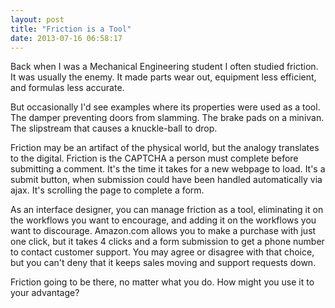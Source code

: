 ```yaml
---
layout: post
title: "Friction is a Tool"
date: 2013-07-16 06:58:17
---
```


<p class="p1">
  Back when I was a Mechanical Engineering student I often studied friction. It was usually the enemy. It made parts wear out, equipment less efficient, and formulas less accurate.
</p>

<p class="p1">
  But occasionally I'd see examples where its properties were used as a tool. The damper preventing doors from slamming. The brake pads on a minivan. The slipstream that causes a knuckle-ball to drop.
</p>

<p class="p1">
  Friction may be an artifact of the physical world, but the analogy translates to the digital. Friction is the CAPTCHA a person must complete before submitting a comment. It's the time it takes for a new webpage to load. It's a submit button, when submission could have been handled automatically via ajax. It's scrolling the page to complete a form.
</p>

<p class="p1">
  As an interface designer, you can manage friction as a tool, eliminating it on the workflows you want to encourage, and adding it on the workflows you want to discourage. Amazon.com allows you to make a purchase with just one click, but it takes 4 clicks and a form submission to get a phone number to contact customer support. You may agree or disagree with that choice, but you can't deny that it keeps sales moving and support requests down.
</p>

<p class="p1">
  Friction going to be there, no matter what you do. How might you use it to your advantage?
</p>